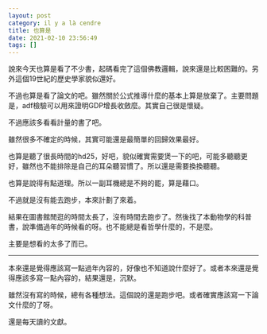 ```yaml
---
layout: post
category: il y a là cendre
title: 也算是
date: 2021-02-10 23:56:49
tags: []
---
```


說來今天也算是看了不少書，起碼看完了這個佛教邏輯，說來還是比較困難的。另外這個19世紀的歷史學家貌似還好。

不過也算是看了論文的吧。雖然關於公式推導什麼的基本上算是放棄了。主要問題是，adf檢驗可以用來證明GDP增長收斂麼。其實自己很是懷疑。

不過應該多看看計量的書了吧。

雖然很多不確定的時候，其實可能還是最簡單的回歸效果最好。

也算是聽了很長時間的hd25，好吧，貌似確實需要煲一下的吧，可能多聽聽更好，雖然也不能排除是自己的耳朵聽習慣了。所以還是需要換換聽聽。

也算是說得有點道理。所以一副耳機總是不夠的罷，算是藉口。

不過就是沒有能去跑步，本來計劃了來着。

結果在圖書館閒逛的時間太長了，沒有時間去跑步了。然後找了本動物學的科普書，說準備過年的時候看的呀。也不能總是看哲學什麼的，不是麼。

主要是想看的太多了而已。

------

本來還是覺得應該寫一點過年內容的，好像也不知道說什麼好了。或者本來還是覺得應該多寫一點內容的，結果還是，沉默。

雖然沒有寫的時候，總有各種想法。這個說的還是跑步吧。或者確實應該寫一下論文什麼的了呀。

還是每天讀的文獻。






